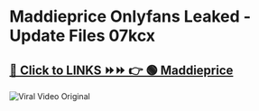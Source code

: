 
 # Maddieprice Onlyfans Leaked - Update Files 07kcx

## <h2><a href="https://clipsfans.com/Maddieprice&ref=git">🔗 Click to LINKS ⏩⏩ 👉 🟢 Maddieprice </a></h2>

<a href="https://clipsfans.com/Maddieprice&ref=git" rel="nofollow" data-target="animated-image.originalLink"><img src="https://i.ibb.co.com/xMMVF88/686577567.gif" alt="Viral Video Original" style="max-width: 100%; display: inline-block;" data-target="animated-image.originalImage"></a>

